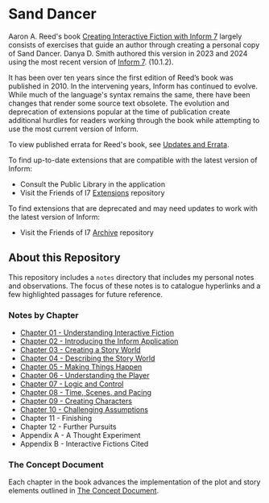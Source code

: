 # Sand Dancer

Aaron A. Reed's book [Creating Interactive Fiction with Inform
7](http://inform7.textories.com) largely consists of exercises that guide an
author through creating a personal copy of Sand Dancer.  Danya D. Smith
authored this version in 2023 and 2024 using the most recent version of [Inform
7](https://ganelson.github.io/inform-website/).  (10.1.2).

It has been over ten years since the first edition of Reed’s book was published
in 2010. In the intervening years, Inform has continued to evolve. While much
of the language's syntax remains the same, there have been changes that render
some source text obsolete. The evolution and deprecation of extensions popular
at the time of publication create additional hurdles for readers working
through the book while attempting to use the most current version of Inform.

To view published errata for Reed's book, see [Updates and Errata](http://inform7.textories.com/errata/).

To find up-to-date extensions that are compatible with the latest version of Inform:

* Consult the Public Library in the application
* Visit the Friends of I7 [Extensions](https://github.com/i7/extensions) repository

To find extensions that are deprecated and may need updates to work with the
latest version of Inform:

* Visit the Friends of I7 [Archive](https://github.com/i7/archive) repository

## About this Repository

This repository includes a `notes` directory that includes my personal notes
and observations. The focus of these notes is to catalogue hyperlinks and a few
highlighted passages for future reference.

### Notes by Chapter

* [Chapter 01 - Understanding Interactive Fiction](notes/chapter-01.md)
* [Chapter 02 - Introducing the Inform Application](notes/chapter-02.md)
* [Chapter 03 - Creating a Story World](notes/chapter-03.md)
* [Chapter 04 - Describing the Story World](notes/chapter-04.md)
* [Chapter 05 - Making Things Happen](notes/chapter-05.md)
* [Chapter 06 - Understanding the Player](notes/chapter-06.md)
* [Chapter 07 - Logic and Control](notes/chapter-07.md)
* [Chapter 08 - Time, Scenes, and Pacing](notes/chapter-08.md)
* [Chapter 09 - Creating Characters](notes/chapter-09.md)
* [Chapter 10 - Challenging Assumptions](notes/chapter-10.md)
* Chapter 11 - Finishing
* Chapter 12 - Further Pursuits
* Appendix A - A Thought Experiment
* Appendix B - Interactive Fictions Cited

### The Concept Document

Each chapter in the book advances the implementation of the plot and story elements outlined in [The Concept Document](notes/concept-document.md). 

